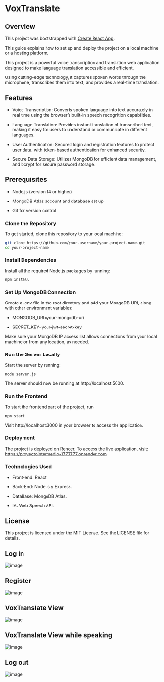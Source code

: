 # VoxTranslate
## Overview
This project was bootstrapped with [Create React App](https://github.com/facebook/create-react-app).

This guide explains how to set up and deploy the project on a local machine or a hosting platform.

This project is a powerful voice transcription and translation web application designed to make language translation accessible and efficient. 

Using cutting-edge technology, it captures spoken words through the microphone, transcribes them into text, and provides a real-time translation.

## Features

- Voice Transcription: Converts spoken language into text accurately in real time using the browser’s built-in speech recognition capabilities.

- Language Translation: Provides instant translation of transcribed text, making it easy for users to understand or communicate in different languages.

- User Authentication: Secured login and registration features to protect user data, with token-based authentication for enhanced security.

- Secure Data Storage: Utilizes MongoDB for efficient data management, and bcrypt for secure password storage.

## Prerequisites

- Node.js (version 14 or higher)

- MongoDB Atlas account and database set up

- Git for version control

### Clone the Repository

To get started, clone this repository to your local machine:

```bash
git clone https://github.com/your-username/your-project-name.git
cd your-project-name
```



### Install Dependencies

Install all the required Node.js packages by running:
```bash
npm install
```

### Set Up MongoDB Connection

Create a .env file in the root directory and add your MongoDB URI, along with other environment variables:

- MONGODB_URI=your-mongodb-uri
   
- SECRET_KEY=your-jwt-secret-key

Make sure your MongoDB IP access list allows connections from your local machine or from any location, as needed.

### Run the Server Locally

Start the server by running:
```bash
node server.js
```
The server should now be running at http://localhost:5000.

### Run the Frontend

To start the frontend part of the project, run:
```bash
npm start
```
Visit http://localhost:3000 in your browser to access the application.

### Deployment

The project is deployed on Render. To access the live application, visit: https://proyectointermedio-1777777.onrender.com

### Technologies Used

- Front-end: React.

- Back-End: Node.js y Express.

- DataBase: MongoDB Atlas.

- IA: Web Speech API.

## License

This project is licensed under the MIT License. See the LICENSE file for details.

## Log in
![image](https://github.com/user-attachments/assets/df03e166-94b7-4356-a0eb-80962966b10b)

## Register
![image](https://github.com/user-attachments/assets/00db8a18-7a95-4306-a79a-597b711dad60)

## VoxTranslate View
![image](https://github.com/user-attachments/assets/232d1143-5715-4338-b7e6-31f7a0630666)

## VoxTranslate View while speaking

![image](https://github.com/user-attachments/assets/0d977049-f9df-43c7-820e-3d6b9778e0c1)

## Log out

![image](https://github.com/user-attachments/assets/58cbf52a-4bdf-4818-b0fb-2d4ed0ccb500)









